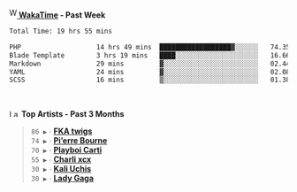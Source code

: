 <img src="https://github.com/dxnter/dxnter/assets/17434202/67b21fa4-d36d-46f9-9dec-f23d976b00ef" alt="WakaTime Logo" width="14" height="18"/><a href="https://wakatime.com/@dxnter" target="_blank"><strong> WakaTime</strong></a><strong> - Past Week</strong>

<!--START_SECTION:waka-->

```txt
Total Time: 19 hrs 55 mins

PHP                   14 hrs 49 mins  ██████████████████▓░░░░░░   74.35 %
Blade Template        3 hrs 19 mins   ████░░░░░░░░░░░░░░░░░░░░░   16.66 %
Markdown              29 mins         ▓░░░░░░░░░░░░░░░░░░░░░░░░   02.44 %
YAML                  24 mins         ▓░░░░░░░░░░░░░░░░░░░░░░░░   02.08 %
SCSS                  16 mins         ▒░░░░░░░░░░░░░░░░░░░░░░░░   01.38 %
```

<!--END_SECTION:waka-->

<br/>

<!--START_LASTFM_ARTISTS:{"period": "3month", "rows": 6}-->
<a href="https://last.fm" target="_blank"><img src="https://user-images.githubusercontent.com/17434202/215290617-e793598d-d7c9-428f-9975-156db1ba89cc.svg" alt="Last.fm Logo" width="18" height="13"/></a> **Top Artists - Past 3 Months**

> `86 ▶️` ∙ **[FKA twigs](https://www.last.fm/music/FKA+twigs)**<br/>
> `74 ▶️` ∙ **[Pi’erre Bourne](https://www.last.fm/music/Pi%E2%80%99erre+Bourne)**<br/>
> `70 ▶️` ∙ **[Playboi Carti](https://www.last.fm/music/Playboi+Carti)**<br/>
> `55 ▶️` ∙ **[Charli xcx](https://www.last.fm/music/Charli+xcx)**<br/>
> `30 ▶️` ∙ **[Kali Uchis](https://www.last.fm/music/Kali+Uchis)**<br/>
> `30 ▶️` ∙ **[Lady Gaga](https://www.last.fm/music/Lady+Gaga)**<br/>
<!--END_LASTFM_ARTISTS-->
